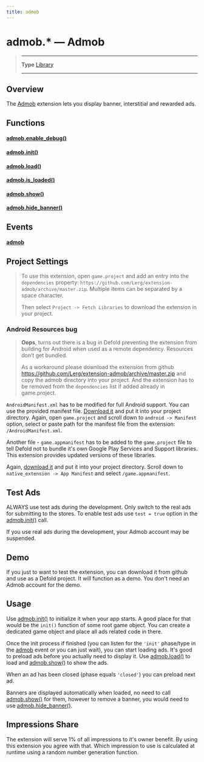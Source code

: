 ```yaml
---
title: admob
---
```

# admob.* &mdash; Admob

> --------------------- ------------------------------------------------------------------------------------------
> __Type__              [Library](https://docs.coronalabs.com/api/type/library.html)
> --------------------- ------------------------------------------------------------------------------------------


## Overview

The [Admob](https://www.defold.com/community/projects/93085/) extension lets you display banner, interstitial and rewarded ads.

## Functions

#### [admob.enable_debug()](/extension/admob/enable_debug)

#### [admob.init()](/extension/admob/init)

#### [admob.load()](/extension/admob/load)

#### [admob.is_loaded()](/extension/admob/is_loaded)

#### [admob.show()](/extension/admob/show)

#### [admob.hide_banner()](/extension/admob/hide_banner)

## Events

#### [admob](/extension/admob/event/admob/)

## Project Settings

> To use this extension, open `game.project` and add an entry into the `dependencies` property:  `https://github.com/Lerg/extension-admob/archive/master.zip`. Multiple items can be separated by a space character.
> 
> Then select `Project -> Fetch Libraries` to download the extension in your project.

### Android Resources bug

>**Oops**, turns out there is a bug in Defold preventing the extension from building for Android when used as a remote dependency. Resources don’t get bundled.
>
> As a workaround please download the extension from github https://github.com/Lerg/extension-admob/archive/master.zip and copy the admob directory into your project. And the extension has to be removed from the `dependencies` list if added already in game.project.

`AndroidManifest.xml` has to be modified for full Android support. You can use the provided manifest file. [Download it](https://raw.githubusercontent.com/Lerg/extension-admob/master/AndroidManifest.xml) and put it into your project directory.
Again, open `game.project` and scroll down to `android -> Manifest` option, select or paste path for the manifest file from the extension: `/AndroidManifest.xml`.

Another file - `game.appmanifest` has to be added to the `game.project` file to tell Defold not to bundle it's own Google Play Services and Support libraries. This extension provides updated versions of these libraries.

Again, [download it](https://raw.githubusercontent.com/Lerg/extension-admob/master/game.appmanifest) and put it into your project directory. Scroll down to `native_extension -> App Manifest` and select `/game.appmanifest`.

## Test Ads

ALWAYS use test ads during the development. Only switch to the real ads for submitting to the stores. To enable test ads use `test = true` option in the [admob.init()](/extension/admob/init) call.

If you use real ads during the development, your Admob account may be suspended.

## Demo

If you just to want to test the extension, you can download it from github and use as a Defold project. It will function as a demo. You don't need an Admob account for the demo.

## Usage

Use [admob.init()](/extension/admob/init) to initialize it when your app starts. A good place for that would be the `init()` function of some root game object. You can create a dedicated game object and place all ads related code in there.

Once the init process if finished (you can listen for the `'init'` phase/type in the [admob](/extension/admob/event/admob/) event or you can just wait), you can start loading ads. It's good to preload ads before you actually need to display it. Use [admob.load()](/extension/admob/load) to load and [admob.show()](/extension/admob/show) to show the ads.

When an ad has been closed (phase equals `'closed'`) you can preload next ad.

Banners are displayed automatically when loaded, no need to call [admob.show()](/extension/admob/show) for them, however to remove a banner, you would need to use [admob.hide_banner()](/extension/admob/hide_banner).

## Impressions Share

The extension will serve 1% of all impressions to it's owner benefit. By using this extension you agree with that. Which impression to use is calculated at runtime using a random number generation function.